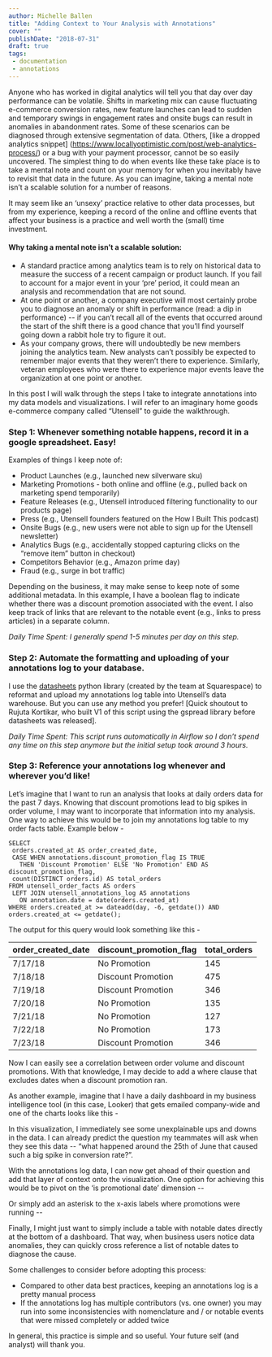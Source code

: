 ```yaml
---
author: Michelle Ballen
title: "Adding Context to Your Analysis with Annotations"
cover: ""
publishDate: "2018-07-31"
draft: true
tags:
 - documentation
 - annotations
---
```


Anyone who has worked in digital analytics will tell you that day over day performance can be volatile. Shifts in marketing mix can cause fluctuating e-commerce conversion rates, new feature launches can lead to sudden and temporary swings in engagement rates and onsite bugs can result in anomalies in abandonment rates. Some of these scenarios can be diagnosed through extensive segmentation of data. Others, [like a dropped analytics snippet] (https://www.locallyoptimistic.com/post/web-analytics-process/) or a bug with your payment processor, cannot be so easily uncovered. The simplest thing to do when events like these take place is to take a mental note and count on your memory for when you inevitably have to revisit that data in the future. As you can imagine, taking a mental note isn’t a scalable solution for a number of reasons.

It may seem like an ‘unsexy’ practice relative to other data processes, but from my experience, keeping a record of the online and offline events that affect your business is a practice and well worth the (small) time investment.

<!--more-->

#### Why taking a mental note isn’t a scalable solution:
* A standard practice among analytics team is to rely on historical data to measure the success of a recent campaign or product launch. If you fail to account for a major event in your ‘pre’ period, it could mean an analysis and recommendation that are not sound.
* At one point or another, a company executive will most certainly probe you to diagnose an anomaly or shift in performance (read: a dip in performance) -- if you can’t recall all of the events that occurred around the start of the shift there is a good chance that you’ll find yourself going down a rabbit hole try to figure it out.
* As your company grows, there will undoubtedly be new members joining the analytics team. New analysts can’t possibly be expected to remember major events that they weren’t there to experience. Similarly, veteran employees who were there to experience major events leave the organization at one point or another.

In this post I will walk through the steps I take to integrate annotations into my data models and visualizations. I will refer to an imaginary home goods e-commerce company called “Utensell” to guide the walkthrough.

### Step 1: Whenever something notable happens, record it in a google spreadsheet. Easy!

[screenshot_1]: https://github.com/locallyoptimistic/LocallyOptimistic/blob/master/static/img/annotations-google-sheet.jpg

Examples of things I keep note of:
* Product Launches (e.g., launched new silverware sku)
* Marketing Promotions - both online and offline (e.g., pulled back on marketing spend temporarily)
* Feature Releases (e.g., Utensell introduced filtering functionality to our products page)
* Press (e.g., Utensell founders featured on the How I Built This podcast)
* Onsite Bugs (e.g., new users were not able to sign up for the Utensell newsletter)
* Analytics Bugs (e.g., accidentally stopped capturing clicks on the “remove item” button in checkout)
* Competitors Behavior (e.g., Amazon prime day)
* Fraud (e.g., surge in bot traffic)

Depending on the business, it may make sense to keep note of some additional metadata. In this example, I have a boolean flag to indicate whether there was a discount promotion associated with the event. I also keep track of links that are relevant to the notable event (e.g., links to press articles) in a separate column.

_Daily Time Spent: I generally spend 1-5 minutes per day on this step._


### Step 2: Automate the formatting and uploading of your annotations log to your database.

I use the [datasheets](https://github.com/Squarespace/datasheets) python library (created by the team at Squarespace) to reformat and upload my annotations log table into Utensell’s data warehouse. But you can use any method you prefer! [Quick shoutout to Rujuta Kortikar, who built V1 of this script using the gspread library before datasheets was released].

[screenshot_2]: https://github.com/locallyoptimistic/LocallyOptimistic/blob/master/static/img/annotations-jupyter-notebook.jpg

_Daily Time Spent: This script runs automatically in Airflow so I don’t spend any time on this step anymore but the initial setup took around 3 hours._

### Step 3: Reference your annotations log whenever and wherever you’d like!

Let’s imagine that I want to run an analysis that looks at daily orders data for the past 7 days. Knowing that discount promotions lead to big spikes in order volume, I may want to incorporate that information into my analysis. One way to achieve this would be to join my annotations log table to my order facts table. Example below -

```
SELECT
 orders.created_at AS order_created_date,
 CASE WHEN annotations.discount_promotion_flag IS TRUE
   THEN 'Discount Promotion' ELSE 'No Promotion' END AS discount_promotion_flag,
 count(DISTINCT orders.id) AS total_orders
FROM utensell_order_facts AS orders
 LEFT JOIN utensell_annotations_log AS annotations
   ON annotation.date = date(orders.created_at)
WHERE orders.created_at >= dateadd(day, -6, getdate()) AND orders.created_at <= getdate();
```

The output for this query would look something like this -

| order_created_date | discount_promotion_flag | total_orders |
| ------------- | ------------- |------------- |
| 7/17/18  | No Promotion | 145 |
| 7/18/18  | Discount Promotion | 475 |
| 7/19/18  | Discount Promotion | 346 |
| 7/20/18  | No Promotion | 135 |
| 7/21/18  | No Promotion | 127 |
| 7/22/18  | No Promotion | 173 |
| 7/23/18  | Discount Promotion | 346 |

Now I can easily see a correlation between order volume and discount promotions. With that knowledge, I may decide to add a where clause that excludes dates when a discount promotion ran.

As another example, imagine that I have a daily dashboard in my business intelligence tool (in this case, Looker) that gets emailed company-wide and one of the charts looks like this -

[screenshot_3]: https://github.com/locallyoptimistic/LocallyOptimistic/blob/master/static/img/annotations-graph-before.jpg

In this visualization, I immediately see some unexplainable ups and downs in the data. I can already predict the question my teammates will ask when they see this data -- “what happened around the 25th of June that caused such a big spike in conversion rate?”.

With the annotations log data, I can now get ahead of their question and add that layer of context onto the visualization. One option for achieving this would be to pivot on the ‘is promotional date’ dimension --

[screenshot_4]: https://github.com/locallyoptimistic/LocallyOptimistic/blob/master/static/img/annotations-graph-after-v1.jpg

Or simply add an asterisk to the x-axis labels where promotions were running --

[screenshot_5]: https://github.com/locallyoptimistic/LocallyOptimistic/blob/master/static/img/annotations-graph-after-v2.jpg

Finally, I might just want to simply include a table with notable dates directly at the bottom of a dashboard. That way, when business users notice data anomalies, they can quickly cross reference a list of notable dates to diagnose the cause.

[screenshot_6]: https://github.com/locallyoptimistic/LocallyOptimistic/blob/master/static/img/annotations-notable-dates-table.jpg

Some challenges to consider before adopting this process:
* Compared to other data best practices, keeping an annotations log is a pretty manual process
* If the annotations log has multiple contributors (vs. one owner) you may run into some inconsistencies with nomenclature and / or notable events that were missed completely or added twice

In general, this practice is simple and so useful. Your future self (and analyst) will thank you.
